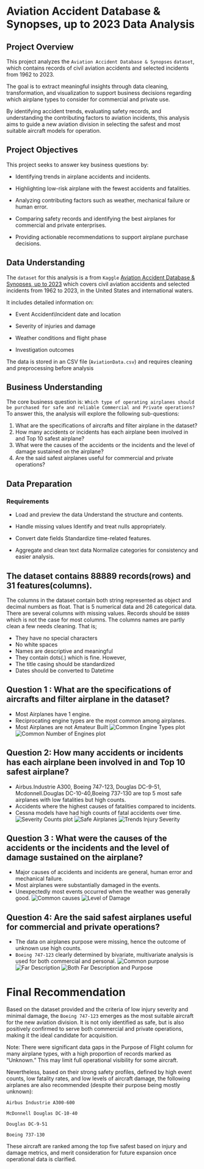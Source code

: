 # Aviation Accident Database & Synopses, up to 2023 Data Analysis
## Project Overview
This project analyzes the `Aviation Accident Database & Synopses` `dataset`, which contains records of civil aviation accidents and selected incidents from 1962 to 2023.

The goal is to extract meaningful insights through data cleaning, transformation, and visualization to support business decisions regarding which airplane types to consider for commercial and private use.

By identifying accident trends, evaluating safety records, and understanding the contributing factors to aviation incidents, this analysis aims to guide a new aviation division in selecting the safest and most suitable aircraft models for operation.

## Project Objectives
This project seeks to answer key business questions by:

* Identifying trends in airplane accidents and incidents.

* Highlighting low-risk airplane with the fewest accidents and fatalities.

* Analyzing contributing factors such as weather, mechanical failure or human error.

* Comparing safety records and identifying the best airplanes for commercial and private enterprises.

* Providing actionable recommendations to support airplane purchase decisions.

## Data Understanding
The `dataset` for this analysis is a from `Kaggle` [Aviation Accident Database & Synopses, up to 2023](https://www.kaggle.com/datasets/khsamaha/aviation-accident-database-synopses) which covers civil aviation accidents and selected incidents from 1962 to 2023, in the United States and international waters.

It includes detailed information on:

* Event Accident\Incident date and location

* Severity of injuries and damage

* Weather conditions and flight phase

* Investigation outcomes


The data is stored in an CSV file (`AviationData.csv`) and requires cleaning and preprocessing before analysis

## Business Understanding
The core business question is: 
`Which type of operating airplanes should be purchased for safe and reliable Commercial and Private operations?`
To answer this, the analysis will explore the following sub-questions:

1. What are the specifications of aircrafts and filter airplane in the dataset?
2. How many accidents or incidents has each airplane been involved in and Top 10 safest airplane?
3. What were the causes of the accidents or the incidents and the level of damage sustained on the airplane?
4. Are the said safest airplanes useful for commercial and private operations?

## Data Preparation
### Requirements
* Load and preview the data
    Understand the structure and contents.

* Handle missing values
    Identify and treat nulls appropriately.

* Convert date fields
    Standardize time-related features.

* Aggregate and clean text data
    Normalize categories for consistency and easier analysis.

## The dataset contains 88889 records(rows) and 31 features(columns).
The columns in the dataset contain both string represented as object and decimal numbers as float. That is 5 numerical data and 26 categorical data.
There are several columns with missing values. Records should be `88889` which is not the case for most columns. 
The columns names are partly clean a few needs cleaning. That is;
* They have no special characters
* No white spaces
* Names are descriptive and meaningful
* They contain dots(.) which is fine.
However,
* The title casing should be standardized
* Dates should be converted to Datetime

## Question 1 : What are the specifications of aircrafts and filter airplane in the dataset?
* Most Airplanes have 1 engine.
* Reciprocating engine types are the most common among airplanes.
* Most Airplanes are not Amateur Built
![Common Engine Types plot](./q1_common_engine_amateur_types.png)
![Common Number of Engines plot](./q1_common_engine_numbers.png)

## Question 2: How many accidents or incidents has each airplane been involved in and Top 10 safest airplane?
* Airbus.Industrie A300, Boeing 747-123, Douglas DC-9-51, Mcdonnell.Douglas DC-10-40,Boeing 737-130 are top 5 most safe airplanes with low fatalities but high counts.
* Accidents where the highest causes of fatalities compared to incidents.
* Cessna models have had high counts of fatal accidents over time.
![Severity Counts plot](./q2_common_injurysevere.png)
![Safe Airplanes](./q2_safe_airplanetype.png)
![Trends Injury Severity](./q2_trends_injuryseverity.png)

## Question 3 : What were the causes of the accidents or the incidents and the level of damage sustained on the airplane?
* Major causes of accidents and incidents are general, human error and mechanical failure.
* Most airplanes were substantially damaged in the events.
* Unexpectedly most events occurred when the weather was generally good.
![Common causes](./q3_common_causes.png)
![Level of Damage](./q3_common_damagelevels.png)

## Question 4: Are the said safest airplanes useful for commercial and private operations?
* The data on airplanes purpose were missing, hence the outcome of unknown use high counts.
* `Boeing 747-123` clearly determined by bivariate, multivariate analysis is used for both commercial and personal.
![Common purpose](./q4_purpose.png)
![Far Description](./q3_far_desc.png)
![Both Far Description and Purpose](./q4_far_purpose.png)

 

# Final Recommendation

Based on the dataset provided and the criteria of low injury severity and minimal damage, the `Boeing 747-123` emerges as the most suitable aircraft for the new aviation division. It is not only identified as safe, but is also positively confirmed to serve both commercial and private operations, making it the ideal candidate for acquisition.

Note: There were significant data gaps in the Purpose of Flight column for many airplane types, with a high proportion of records marked as “Unknown.” This may limit full operational visibility for some aircraft.

Nevertheless, based on their strong safety profiles, defined by high event counts, low fatality rates, and low levels of aircraft damage, the following airplanes are also recommended (despite their purpose being mostly unknown):

`Airbus Industrie A300-600`

`McDonnell Douglas DC-10-40`

`Douglas DC-9-51`

`Boeing 737-130`

These aircraft are ranked among the top five safest based on injury and damage metrics, and merit consideration for future expansion once operational data is clarified.  

  

